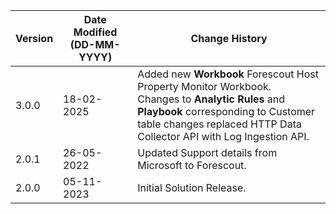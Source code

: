 | **Version** | **Date Modified (DD-MM-YYYY)** | **Change History**                                                       |
|-------------|--------------------------------|--------------------------------------------------------------------------|
| 3.0.0       | 18-02-2025                     | Added new **Workbook** Forescout Host Property Monitor Workbook.<br/> Changes to **Analytic Rules** and **Playbook** corresponding to Customer table changes replaced HTTP Data Collector API with Log Ingestion API.|
| 2.0.1       | 26-05-2022                     | Updated Support details from Microsoft to Forescout.                                                 |
| 2.0.0       | 05-11-2023                     | Initial Solution Release.                                                 |
